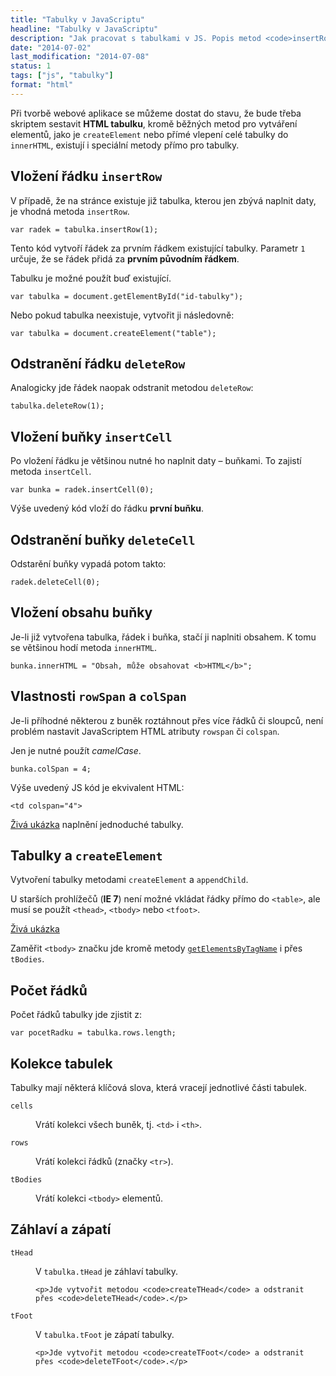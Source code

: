 ```yaml
---
title: "Tabulky v JavaScriptu"
headline: "Tabulky v JavaScriptu"
description: "Jak pracovat s tabulkami v JS. Popis metod <code>insertRow</code>, <code>insertCell</code>, <code>deleteRow</code> a dalších."
date: "2014-07-02"
last_modification: "2014-07-08"
status: 1
tags: ["js", "tabulky"]
format: "html"
---
```


<p>Při tvorbě webové aplikace se můžeme dostat do stavu, že bude třeba skriptem sestavit <b>HTML tabulku</b>, kromě běžných metod pro vytváření elementů, jako je <code>createElement</code> nebo přímé vlepení celé tabulky do <code>innerHTML</code>, existují i speciální metody přímo pro tabulky.</p>



<h2 id="insertRow">Vložení řádku <code>insertRow</code></h2>

<p>V případě, že na stránce existuje již tabulka, kterou jen zbývá naplnit daty, je vhodná metoda <code>insertRow</code>.</p>

<pre><code>var radek = tabulka.insertRow(1);</code></pre>

<p>Tento kód vytvoří řádek za prvním řádkem existující tabulky. Parametr <code>1</code> určuje, že se řádek přidá za <b>prvním původním řádkem</b>.</p>

<p>Tabulku je možné použít buď existující.</p>

<pre><code>var tabulka = document.getElementById("id-tabulky");</code></pre>

<p>Nebo pokud tabulka neexistuje, vytvořit ji následovně:</p>

<pre><code>var tabulka = document.createElement("table");</code></pre>

<h2 id="deleteRow">Odstranění řádku <code>deleteRow</code></h2>

<p>Analogicky jde řádek naopak odstranit metodou <code>deleteRow</code>:</p>

<pre><code>tabulka.deleteRow(1);</code></pre>



<h2 id="insertCell">Vložení buňky <code>insertCell</code></h2>

<p>Po vložení řádku je většinou nutné ho naplnit daty – buňkami. To zajistí metoda <code>insertCell</code>.</p>

<pre><code>var bunka = radek.insertCell(0);</code></pre>

<p>Výše uvedený kód vloží do řádku <b>první buňku</b>.</p>



<h2 id="deleteCell">Odstranění buňky <code>deleteCell</code></h2>

<p>Odstarění buňky vypadá potom takto:</p>

<pre><code>radek.deleteCell(0);</code></pre>



<h2 id="innerHTML">Vložení obsahu buňky</h2>

<p>Je-li již vytvořena tabulka, řádek i buňka, stačí ji naplniti obsahem. K tomu se většinou hodí metoda <code>innerHTML</code>.</p>

<pre><code>bunka.innerHTML = "Obsah, může obsahovat &lt;b>HTML&lt;/b>";</code></pre>




<h2 id="rowSpan-colSpan">Vlastnosti <code>rowSpan</code> a <code>colSpan</code></h2>

<p>Je-li příhodné některou z buněk roztáhnout přes více řádků či sloupců, není problém nastavit JavaScriptem HTML atributy <code>rowspan</code> či <code>colspan</code>.</p>

<p>Jen je nutné použít <i>camelCase</i>.</p>

<pre><code>bunka.colSpan = 4;</code></pre>

<p>Výše uvedený JS kód je ekvivalent HTML:</p>

<pre><code>&lt;td colspan="4"></code></pre>

<p><a href="https://kod.djpw.cz/hjeb">Živá ukázka</a> naplnění jednoduché tabulky.</p>



<h2 id="createElement">Tabulky a <code>createElement</code></h2>

<p>Vytvoření tabulky metodami <code>createElement</code> a <code>appendChild</code>.</p>

<p>U starších prohlížečů (<b>IE 7</b>) není možné vkládat řádky přímo do <code>&lt;table></code>, ale musí se použít <code>&lt;thead></code>, <code>&lt;tbody></code> nebo <code>&lt;tfoot></code>.</p>

<p><a href="https://kod.djpw.cz/gjeb">Živá ukázka</a></p>

<p>Zaměřit <code>&lt;tbody></code> značku jde kromě metody <a href="/getelement#tagname"><code>getElementsByTagName</code></a> i přes <code>tBodies</code>.</p>



<h2 id="rows-length">Počet řádků</h2>

<p>Počet řádků tabulky jde zjistit z:</p>

<pre><code>var pocetRadku = tabulka.rows.length;</code></pre>



<h2 id="kolekce">Kolekce tabulek</h2>

<p>Tabulky mají některá klíčová slova, která vracejí jednotlivé části tabulek.</p>

<dl>
  <dt id="cells"><code>cells</code></dt>
  <dd>
    <p>Vrátí kolekci všech buněk, tj. <code>&lt;td></code> i <code>&lt;th></code>.</p>
  </dd>
  
  <dt id="rows"><code>rows</code></dt>
  <dd>
    <p>Vrátí kolekci řádků (značky <code>&lt;tr></code>).</p>
  </dd>
  
  <dt id="tbodies"><code>tBodies</code></dt>
  <dd>
    <p>Vrátí kolekci <code>&lt;tbody></code> elementů.</p>
  </dd>
</dl>



<h2 id="zahlavi-zapati">Záhlaví a zápatí</h2>

<dl>
  <dt id="thead"><code>tHead</code></dt>
  <dd>
    <p>V <code>tabulka.tHead</code> je záhlaví tabulky.</p>
    
    <p>Jde vytvořit metodou <code>createTHead</code> a odstranit přes <code>deleteTHead</code>.</p>
  </dd>
  
  <dt id="tfoot"><code>tFoot</code></dt>
  <dd>
    <p>V <code>tabulka.tFoot</code> je zápatí tabulky.</p>
    
    <p>Jde vytvořit metodou <code>createTFoot</code> a odstranit přes <code>deleteTFoot</code>.</p>
  </dd>  
</dl>